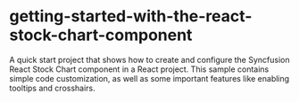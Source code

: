 # getting-started-with-the-react-stock-chart-component
A quick start project that shows how to create and configure the Syncfusion React Stock Chart component in a React project. This sample contains simple code customization, as well as some important features like enabling tooltips and crosshairs.
